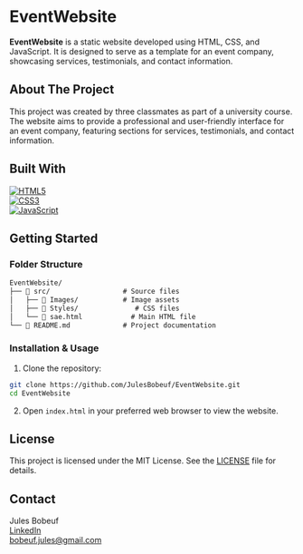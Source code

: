 # EventWebsite

**EventWebsite** is a static website developed using HTML, CSS, and JavaScript. It is designed to serve as a template for an event company, showcasing services, testimonials, and contact information.

## About The Project

This project was created by three classmates as part of a university course. The website aims to provide a professional and user-friendly interface for an event company, featuring sections for services, testimonials, and contact information.

## Built With

[![HTML5](https://img.shields.io/badge/HTML5-E34F26?style=for-the-badge&logo=html5&logoColor=white)](https://developer.mozilla.org/en-US/docs/Web/HTML)  
[![CSS3](https://img.shields.io/badge/CSS3-1572B6?style=for-the-badge&logo=css3&logoColor=white)](https://developer.mozilla.org/en-US/docs/Web/CSS)  
[![JavaScript](https://img.shields.io/badge/JavaScript-F7DF1E?style=for-the-badge&logo=javascript&logoColor=black)](https://developer.mozilla.org/en-US/docs/Web/JavaScript)

## Getting Started

### Folder Structure

```markdown
EventWebsite/
├── 📁 src/                  # Source files
│   ├── 📁 Images/           # Image assets
│   ├── 📁 Styles/              # CSS files
│   └── 📄 sae.html            # Main HTML file
└── 📄 README.md             # Project documentation
```

### Installation & Usage

1. Clone the repository:

```sh
git clone https://github.com/JulesBobeuf/EventWebsite.git
cd EventWebsite
```

2. Open `index.html` in your preferred web browser to view the website.

## License

This project is licensed under the MIT License. See the [LICENSE](LICENSE) file for details.

## Contact

Jules Bobeuf  
[LinkedIn](https://www.linkedin.com/in/bobeuf-jules/)  
bobeuf.jules@gmail.com

